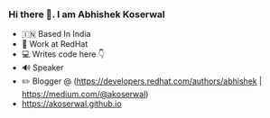 ### Hi there 👋. I am Abhishek Koserwal

* :india: Based In India
* :tophat: Work at RedHat
* :computer: Writes code here :point_down:
* 🔊 Speaker
* :pencil2: Blogger @ (https://developers.redhat.com/authors/abhishek | https://medium.com/@akoserwal)
* https://akoserwal.github.io
